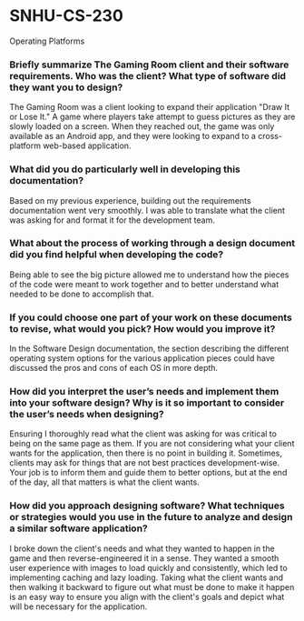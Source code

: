 # SNHU-CS-230
Operating Platforms
### Briefly summarize The Gaming Room client and their software requirements. Who was the client? What type of software did they want you to design?
The Gaming Room was a client looking to expand their application "Draw It or Lose It." A game where players take attempt to guess pictures as they are slowly loaded on a screen. When they reached out, the game was only available as an Android app, and they were looking to expand to a cross-platform web-based application.

### What did you do particularly well in developing this documentation?
Based on my previous experience, building out the requirements documentation went very smoothly. I was able to translate what the client was asking for and format it for the development team.

### What about the process of working through a design document did you find helpful when developing the code?
Being able to see the big picture allowed me to understand how the pieces of the code were meant to work together and to better understand what needed to be done to accomplish that.

### If you could choose one part of your work on these documents to revise, what would you pick? How would you improve it?
In the Software Design documentation, the section describing the different operating system options for the various application pieces could have discussed the pros and cons of each OS in more depth.

### How did you interpret the user’s needs and implement them into your software design? Why is it so important to consider the user’s needs when designing?
Ensuring I thoroughly read what the client was asking for was critical to being on the same page as them. If you are not considering what your client wants for the application, then there is no point in building it. Sometimes, clients may ask for things that are not best practices development-wise. Your job is to inform them and guide them to better options, but at the end of the day, all that matters is what the client wants.

### How did you approach designing software? What techniques or strategies would you use in the future to analyze and design a similar software application?
I broke down the client's needs and what they wanted to happen in the game and then reverse-engineered it in a sense. They wanted a smooth user experience with images to load quickly and consistently, which led to implementing caching and lazy loading. Taking what the client wants and then walking it backward to figure out what must be done to make it happen is an easy way to ensure you align with the client's goals and depict what will be necessary for the application.
